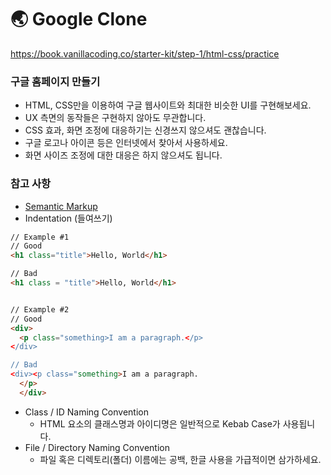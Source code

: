 # 🌏 Google Clone

https://book.vanillacoding.co/starter-kit/step-1/html-css/practice

### 구글 홈페이지 만들기
- HTML, CSS만을 이용하여 구글 웹사이트와 최대한 비슷한 UI를 구현해보세요.
- UX 측면의 동작들은 구현하지 않아도 무관합니다.
- CSS 효과, 화면 조정에 대응하기는 신경쓰지 않으셔도 괜찮습니다.
- 구글 로고나 아이콘 등은 인터넷에서 찾아서 사용하세요.
- 화면 사이즈 조정에 대한 대응은 하지 않으셔도 됩니다.

### 참고 사항
- [Semantic Markup](https://snusang.tistory.com/4)
- Indentation (들여쓰기)

```html
// Example #1
// Good
<h1 class="title">Hello, World</h1>

// Bad
<h1 class = "title">Hello, World</h1>


// Example #2
// Good
<div>
  <p class="something>I am a paragraph.</p>
</div>

// Bad
<div><p class="something>I am a paragraph.
  </p>
  </div>
```

- Class / ID Naming Convention
  - HTML 요소의 클래스명과 아이디명은 일반적으로 Kebab Case가 사용됩니다.
- File / Directory Naming Convention
  - 파일 혹은 디렉토리(폴더) 이름에는 공백, 한글 사용을 가급적이면 삼가하세요.

